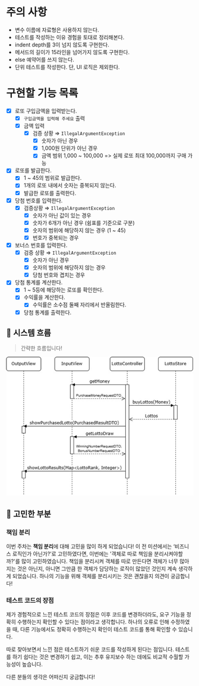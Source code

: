 # 주의 사항

- 변수 이름에 자료형은 사용하지 않는다.
- 테스트를 작성하는 이유 경험을 토대로 정리해본다.
- indent depth를 3이 넘지 않도록 구현한다.
- 메서드의 길이가 15라인을 넘어가지 않도록 구현한다.
- else 예약어를 쓰지 않는다.
- 단위 테스트를 작성한다. 단,  UI 로직은 제외한다.

# 구현할 기능 목록

- [x]  로또 구입금액을 입력받는다.
    - [x]  `구입금액을 입력해 주세요` 출력
    - [x]  금액 입력
        - [x]  검증 상황 ⇒ `IllegalArgumentException`
            - [x]  숫자가 아닌 경우
            - [x]  1,000원 단위가 아닌 경우
            - [x]  금액 범위 1,000 ~ 100,000 => 실제 로또 최대 100,000까지 구매 가능
- [x]  로또를 발급한다.
    - [x]  1 ~ 45의 범위로 발급한다.
    - [x]  1개의 로또 내에서 숫자는 중복되지 않는다.
    - [x]  발급한 로또를 출력한다.
- [x]  당첨 번호를 입력한다.
    - [x]  검증상황 ⇒ `IllegalArgumentException`
        - [x]  숫자가 아닌 값이 있는 경우
        - [x]  숫자가 6개가 아닌 경우 (쉼표를 기준으로 구분)
        - [x]  숫자의 범위에 해당하지 않는 경우 (1 ~ 45)
        - [x]  번호가 중복되는 경우
- [x]  보너스 번호를 입력한다.
    - [x]  검증 상황 ⇒ `IllegalArgumentException`
        - [x]  숫자가 아닌 경우
        - [x]  숫자의 범위에 해당하지 않는 경우
        - [x] 당첨 번호와 겹치는 경우
- [x]  당첨 통계를 계산한다.
    - [x]  1 ~ 5등에 해당하는 로또를 확인한다.
    - [x]  수익률을 계산한다.
        - [x]  수익률은 소수점 둘째 자리에서 반올림한다.
    - [x]  당첨 통계를 출력한다.

## **📌 시스템 흐름**

> 간략한 흐름입니다!
>

![img.png](img.png)

## **📌 고민한 부분**

### 책임 분리

이번 주차는 **책임 분리**에 대해 고민을 많이 하게 되었습니다! 이 전 미션에서는 ‘비즈니스 로직인가 아닌가?’로 고민하였다면, 이번에는 '객체로 따로 책임을 분리시켜야할까?'를 많이 고민하였습니다. 책임을 분리시켜 객체를 따로 만든다면 객체가 너무 많아지는 것은 아닌지, 아니면 그만큼 한 객체가 담당하는 로직이 많았던 것인지 계속 생각하게 되었습니다. 하나의 기능을 위해 객체를 분리시키는 것은 괜찮을지 의견이 궁금합니다!

### 테스트 코드의 장점

제가 경험적으로 느낀 테스트 코드의 장점은 이후 코드를 변경하더라도, 요구 기능을 정확히 수행하는지 확인할 수 있다는 점이라고 생각합니다. 하나의 오류로 인해 수정하였을 때, 다른 기능에서도 정확히 수행하는지 확인이 테스트 코드를 통해 확인할 수 있습니다.

따로 찾아보면서 느낀 점은 테스트하기 쉬운 코드를 작성하게 된다는 점입니다. 테스트를 하기 쉽다는 것은 변경하기 쉽고, 이는 추후 유지보수 하는 데에도 비교적 수월할 가능성이 높습니다.

다른 분들의 생각은 어떠신지 궁금합니다!
